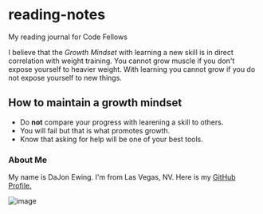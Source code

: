 #  reading-notes

My reading journal for Code Fellows 

I believe that the *Growth Mindset* with learning a new skill is in direct correlation with weight training. You cannot grow muscle if you don't expose yourself to heavier weight. With learning you cannot grow if you do not expose yourself to new things.

## How to maintain a growth mindset                     
* Do **not** compare your progress with learening a skill to others.
* You will fail but that is what promotes growth.
* Know that asking for help will be one of your best tools.

### About Me
My name is DaJon Ewing. I'm from Las Vegas, NV. Here is my [GitHub Profile.](https://github.com/nojadzworld) 

![image](https://user-images.githubusercontent.com/123141105/214145025-29bee465-ce60-4257-a401-9411680741de.png)


